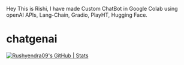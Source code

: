 Hey This is Rishi, I have made Custom ChatBot in Google Colab using openAI APIs, Lang-Chain, Gradio, PlayHT, Hugging Face.
# chatgenai
[![Rushyendra09's GitHub | Stats](https://stats.quine.sh/Rushyendra09/github?theme=dark)](https://quine.sh?utm_source=widgets&utm_campaign=Rushyendra09)

